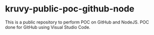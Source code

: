# kruvy-public-poc-github-node
This is a public repository to perform POC on GitHub and NodeJS.
POC done for GitHub using Visual Studio Code.